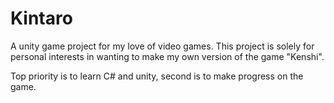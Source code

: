 # Kintaro
A unity game project for my love of video games.
This project is solely for personal interests in wanting to make my own version of the game "Kenshi".

Top priority is to learn C# and unity, second is to make progress on the game.
